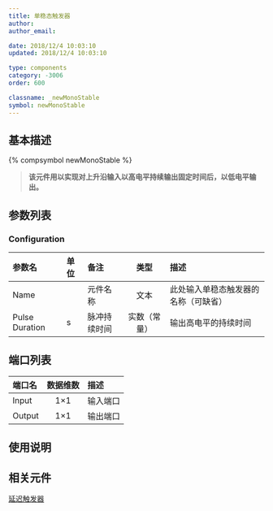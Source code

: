 ```yaml
---
title: 单稳态触发器
author:
author_email:

date: 2018/12/4 10:03:10
updated: 2018/12/4 10:03:10

type: components
category: -3006
order: 600

classname: _newMonoStable
symbol: newMonoStable
---
```


## 基本描述

{% compsymbol newMonoStable %}

> **该元件用以实现对上升沿输入以高电平持续输出固定时间后，以低电平输出。**

## 参数列表

### Configuration

| 参数名         | 单位 | 备注         |     类型     | 描述                                 |
| :------------- | :--- | :----------- | :----------: | :----------------------------------- |
| Name           |      | 元件名称     |     文本     | 此处输入单稳态触发器的名称（可缺省） |
| Pulse Duration | s    | 脉冲持续时间 | 实数（常量） | 输出高电平的持续时间                 |

## 端口列表

| 端口名 | 数据维数 | 描述     |
| :----- | :------: | :------- |
| Input  |   1×1    | 输入端口 |
| Output |   1×1    | 输出端口 |

## 使用说明

## 相关元件

[延迟触发器](comp_newBinaryDelay.md)
